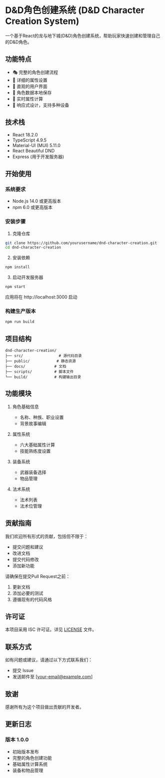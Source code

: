 # D&D角色创建系统 (D&D Character Creation System)

一个基于React的龙与地下城(D&D)角色创建系统，帮助玩家快速创建和管理自己的D&D角色。

## 功能特点

- 🎭 完整的角色创建流程
- 📝 详细的属性设置
- 🎨 直观的用户界面
- 💾 角色数据本地保存
- 🔄 实时属性计算
- 📱 响应式设计，支持多种设备

## 技术栈

- React 18.2.0
- TypeScript 4.9.5
- Material-UI (MUI) 5.11.0
- React Beautiful DND
- Express (用于开发服务器)

## 开始使用

### 系统要求

- Node.js 14.0 或更高版本
- npm 6.0 或更高版本

### 安装步骤

1. 克隆仓库
```bash
git clone https://github.com/yourusername/dnd-character-creation.git
cd dnd-character-creation
```

2. 安装依赖
```bash
npm install
```

3. 启动开发服务器
```bash
npm start
```

应用将在 http://localhost:3000 启动

### 构建生产版本
```bash
npm run build
```

## 项目结构

```
dnd-character-creation/
├── src/                # 源代码目录
├── public/            # 静态资源
├── docs/             # 文档
├── scripts/          # 脚本文件
└── build/            # 构建输出目录
```

## 功能模块

1. 角色基础信息
   - 名称、种族、职业设置
   - 背景故事编辑
   
2. 属性系统
   - 六大基础属性计算
   - 技能熟练度设置
   
3. 装备系统
   - 武器装备选择
   - 物品管理
   
4. 法术系统
   - 法术列表
   - 法术位管理

## 贡献指南

我们欢迎所有形式的贡献，包括但不限于：

- 提交问题和建议
- 改进文档
- 提交代码修改
- 添加新功能

请确保在提交Pull Request之前：

1. 更新文档
2. 添加必要的测试
3. 遵循现有的代码风格

## 许可证

本项目采用 ISC 许可证。详见 [LICENSE](LICENSE) 文件。

## 联系方式

如有问题或建议，请通过以下方式联系我们：

- 提交 Issue
- 发送邮件至 [your-email@example.com]

## 致谢

感谢所有为这个项目做出贡献的开发者。

## 更新日志

### 版本 1.0.0
- 初始版本发布
- 完整的角色创建功能
- 基础属性计算系统
- 装备和物品管理
